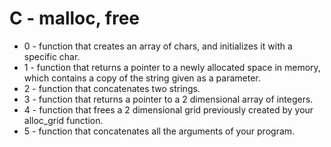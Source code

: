 # C - malloc, free
* 0 - function that creates an array of chars, and initializes it with a specific char.
* 1 - function that returns a pointer to a newly allocated space in memory, which contains a copy of the string given as a parameter.
* 2 - function that concatenates two strings.
* 3 - function that returns a pointer to a 2 dimensional array of integers.
* 4 - function that frees a 2 dimensional grid previously created by your alloc_grid function.
* 5 - function that concatenates all the arguments of your program.
